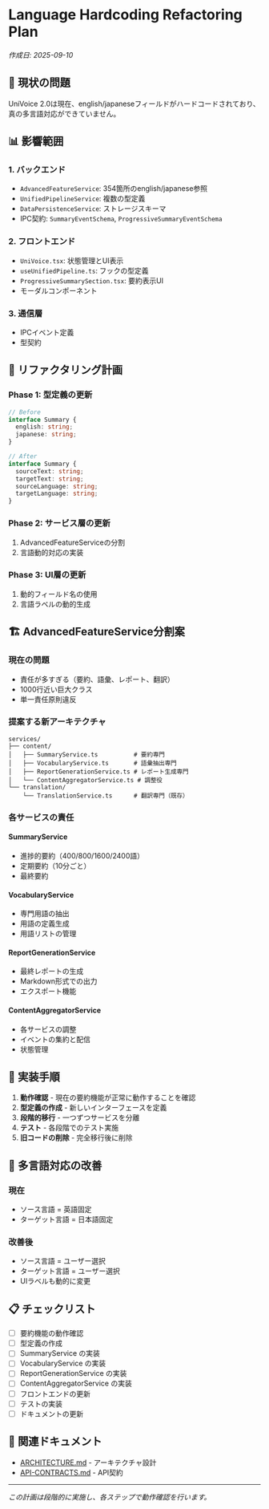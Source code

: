 # Language Hardcoding Refactoring Plan
*作成日: 2025-09-10*

## 🔴 現状の問題

UniVoice 2.0は現在、english/japaneseフィールドがハードコードされており、真の多言語対応ができていません。

## 📊 影響範囲

### 1. バックエンド
- `AdvancedFeatureService`: 354箇所のenglish/japanese参照
- `UnifiedPipelineService`: 複数の型定義
- `DataPersistenceService`: ストレージスキーマ
- IPC契約: `SummaryEventSchema`, `ProgressiveSummaryEventSchema`

### 2. フロントエンド
- `UniVoice.tsx`: 状態管理とUI表示
- `useUnifiedPipeline.ts`: フックの型定義
- `ProgressiveSummarySection.tsx`: 要約表示UI
- モーダルコンポーネント

### 3. 通信層
- IPCイベント定義
- 型契約

## 🎯 リファクタリング計画

### Phase 1: 型定義の更新
```typescript
// Before
interface Summary {
  english: string;
  japanese: string;
}

// After
interface Summary {
  sourceText: string;
  targetText: string;
  sourceLanguage: string;
  targetLanguage: string;
}
```

### Phase 2: サービス層の更新
1. AdvancedFeatureServiceの分割
2. 言語動的対応の実装

### Phase 3: UI層の更新
1. 動的フィールド名の使用
2. 言語ラベルの動的生成

## 🏗️ AdvancedFeatureService分割案

### 現在の問題
- 責任が多すぎる（要約、語彙、レポート、翻訳）
- 1000行近い巨大クラス
- 単一責任原則違反

### 提案する新アーキテクチャ

```
services/
├── content/
│   ├── SummaryService.ts          # 要約専門
│   ├── VocabularyService.ts       # 語彙抽出専門
│   ├── ReportGenerationService.ts # レポート生成専門
│   └── ContentAggregatorService.ts # 調整役
└── translation/
    └── TranslationService.ts      # 翻訳専門（既存）
```

### 各サービスの責任

#### SummaryService
- 進捗的要約（400/800/1600/2400語）
- 定期要約（10分ごと）
- 最終要約

#### VocabularyService
- 専門用語の抽出
- 用語の定義生成
- 用語リストの管理

#### ReportGenerationService
- 最終レポートの生成
- Markdown形式での出力
- エクスポート機能

#### ContentAggregatorService
- 各サービスの調整
- イベントの集約と配信
- 状態管理

## 🚀 実装手順

1. **動作確認** - 現在の要約機能が正常に動作することを確認
2. **型定義の作成** - 新しいインターフェースを定義
3. **段階的移行** - 一つずつサービスを分離
4. **テスト** - 各段階でのテスト実施
5. **旧コードの削除** - 完全移行後に削除

## 🎌 多言語対応の改善

### 現在
- ソース言語 = 英語固定
- ターゲット言語 = 日本語固定

### 改善後
- ソース言語 = ユーザー選択
- ターゲット言語 = ユーザー選択
- UIラベルも動的に変更

## 📋 チェックリスト

- [ ] 要約機能の動作確認
- [ ] 型定義の作成
- [ ] SummaryService の実装
- [ ] VocabularyService の実装
- [ ] ReportGenerationService の実装
- [ ] ContentAggregatorService の実装
- [ ] フロントエンドの更新
- [ ] テストの実装
- [ ] ドキュメントの更新

## 🔗 関連ドキュメント

- [ARCHITECTURE.md](./ARCHITECTURE.md) - アーキテクチャ設計
- [API-CONTRACTS.md](./API-CONTRACTS.md) - API契約

---
*この計画は段階的に実施し、各ステップで動作確認を行います。*